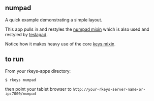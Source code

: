## numpad

A quick example demonstrating a simple layout.

This app pulls in and restyles the [numpad mixin](../mixin/numpad.jade) which is
also used and restyled by [teslapad](../teslapad).

Notice how it makes heavy use of the core
[keys mixin](https://github.com/dizzib/rkeys/tree/master/site/ui/mixin).

## to run

From your rkeys-apps directory:

    $ rkeys numpad

then point your tablet browser to `http://your-rkeys-server-name-or-ip:7000/numpad`
